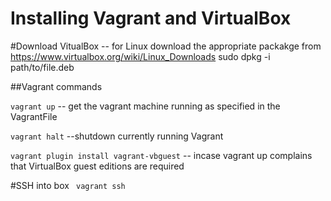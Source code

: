 # Installing Vagrant and VirtualBox

#Download VitualBox
  -- for Linux download the appropriate packakge from https://www.virtualbox.org/wiki/Linux_Downloads
  sudo dpkg -i path/to/file.deb



##Vagrant commands

`vagrant up` -- get the vagrant machine running as specified in the VagrantFile

`vagrant halt` --shutdown currently running Vagrant

`vagrant plugin install vagrant-vbguest`  -- incase vagrant up complains that VirtualBox guest editions are required

#SSH into box
 ` vagrant ssh`

